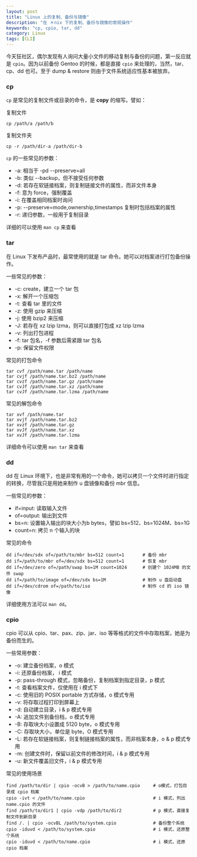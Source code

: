 ```yaml
---
layout: post
title: "Linux 上的复制、备份与镜像"
description: "在 ＊nix 下的复制、备份与镜像的常规操作"
keywords: "cp, cpio, tar, dd"
category: Linux
tags: [CLI]
---
```


今天狂社区，偶尔发现有人询问大量小文件的移动复制与备份的问题，第一反应就是 `cpio`。因为以前备份 Gentoo 的时候，都是直接 `cpio` 来处理的，当然，tar、cp、dd 也可。至于 dump & restore 则由于文件系统适应性基本被放弃。

### cp

`cp` 是常见的复制文件或目录的命令，是 **copy** 的缩写。譬如：

<!-- more -->
复制文件

    cp /path/a /path/b

复制文件夹

    cp -r /path/dir-a /path/dir-b

`cp` 的一些常见的参数：

- -a: 相当于 -pd --preserve=all
- -b: 类似 --backup，但不接受任何参数
- -d: 若存在软链接档案，则复制链接文件的属性，而非文件本身
- -f: 意为 force，强制覆盖
- -i: 在覆盖相同档案时询问
- -p: --preserve=mode,ownership,timestamps 复制时包括档案的属性
- -r: 递归参数，一般用于复制目录

详细的可以使用 `man cp` 来查看

### tar

在 Linux 下发布产品时，最常使用的就是 tar 命令。她可以对档案进行打包备份操作。

一些常见的参数：

- -c: create，建立一个 tar 包
- -x: 解开一个压缩包
- -t: 查看 tar 里的文件
- -z: 使用 gzip 来压缩
- -j: 使用 bzip2 来压缩
- -J: 若存在 xz lzip lzma，则可以直接打包成 xz lzip lzma
- -v: 列出打包进程
- -f: tar 包名，-f 参数后需紧跟 tar 包名
- -p: 保留文件权限

常见的打包命令

    tar cvf /path/name.tar /path/name
    tar cvjf /path/name.tar.bz2 /path/name
    tar cvzf /path/name.tar.gz /path/name
    tar cvJf /path/name.tar.xz /path/name
    tar cvJf /path/name.tar.lzma /path/name

常见的解包命令

    tar xvf /path/name.tar
    tar xvjf /path/name.tar.bz2
    tar xvzf /path/name.tar.gz
    tar xvJf /path/name.tar.xz
    tar xvJf /path/name.tar.lzma

详细命令可以使用 `man tar` 来查看

### dd

dd 在 Linux 环境下，也是非常有用的一个命令，她可以拷贝一个文件时进行指定的转换，尽管我只是用她来制作 u 盘镜像和备份 mbr 信息。

一些常见的参数：

- if=input: 读取输入文件
- of=output: 输出到文件
- bs=n: 设置输入输出的块大小为b bytes，譬如 bs=512、bs=1024M、bs=1G
- count=n: 拷贝 n 个输入的块

常见的命令

    dd if=/dev/sdx of=/path/to/mbr bs=512 count=1       # 备份 mbr
    dd if=/path/to/mbr of=/dev/sdx bs=512 count=1       # 恢复 mbr
    dd if=/dev/zero of=/path/swap bs=1M count=1024      # 创建个 1024MB 的文件 swap
    dd if=/path/to/image of=/dev/sdx bs=1M              # 制作 u 盘启动盘
    dd if=/dev/cdrom of=/path/to/iso                    # 制作 cd 的 iso 镜像

详细使用方法可以 `man dd`。

### cpio

cpio 可以从 cpio、tar、pax、zip、jar、iso 等等格式的文件中存取档案，她是为备份而生的。

一些常用参数：

- -o: 建立备份档案，o 模式
- -i: 还原备份档案， i 模式
- -p: pass-through 模式，忽略备份，复制档案到指定目录，p 模式
- -t: 查看档案文件，仅使用在 i 模式下
- -c: 使用旧的 POSIX portable 方式存储，o 模式专用
- -v: 将存取过程打印到屏幕上
- -d: 自动建立目录，i & p 模式专用
- -A: 追加文件到备份档，o 模式专用
- -B: 存取块大小设置成 5120 byte，o 模式专用
- -C: 存取块大小，单位是 byte，O 模式专用
- -L: 若存在软链接档案，则复制链接档案的属性，而非档案本身，o & p 模式专用
- -m: 创建文件时，保留以前文件的修改时间，i & p 模式专用
- -u: 新文件覆盖旧文件，i & p 模式专用

常见的使用场景

    find /path/to/dir | cpio -ocvB > /path/to/name.cpio     # o模式，打包目录成 cpio 档案
    cpio -ivt < /path/to/name.cpio                          # i 模式，列出 name.cpio 的文件
    find /path/to/dir1 | cpio -vdp /path/to/dir2            # p 模式，直接复制文件到新目录
    find /. | cpio -ocvBL /path/to/system.cpio              # 备份整个系统
    cpio -iduvd < /path/to/system.cpio                      # i 模式，还原整个系统
    cpio -iduvd < /path/to/name.cpio                        # i 模式，还原 cpio 档案
